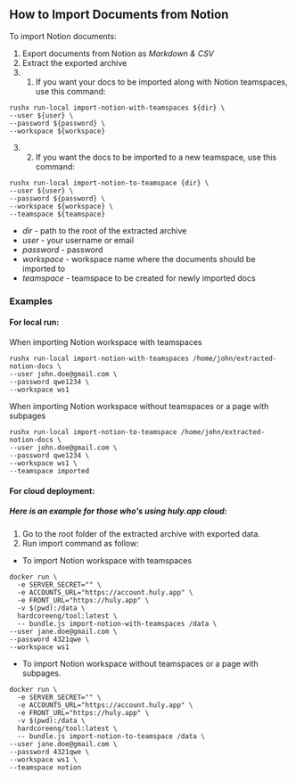 ## How to Import Documents from Notion

To import Notion documents:

1. Export documents from Notion as *Markdown & CSV*
2. Extract the exported archive
3. 1. If you want your docs to be imported along with Notion teamspaces, use this command:


```
rushx run-local import-notion-with-teamspaces ${dir} \
--user ${user} \
--password ${password} \
--workspace ${workspace}
```

3.  2. If you want the docs to be imported to a new teamspace, use this command:

```
rushx run-local import-notion-to-teamspace {dir} \
--user ${user} \
--password ${password} \
--workspace ${workspace} \
--teamspace ${teamspace}
```

* *dir* - path to the root of the extracted archive
* *user* - your username or email
* *password* - password
* *workspace* - workspace name where the documents should be imported to
* *teamspace* - teamspace to be created for newly imported docs


### Examples

#### For local run:
When importing Notion workspace with teamspaces
```
rushx run-local import-notion-with-teamspaces /home/john/extracted-notion-docs \
--user john.doe@gmail.com \  
--password qwe1234 \       
--workspace ws1
```
When importing Notion workspace without teamspaces or a page with subpages
```
rushx run-local import-notion-to-teamspace /home/john/extracted-notion-docs \
--user john.doe@gmail.com \
--password qwe1234 \
--workspace ws1 \
--teamspace imported
```

#### For cloud deployment:
##### Here is an example for those who's using huly.app cloud:
1. Go to the root folder of the extracted archive with exported data.
2. Run import command as follow:

* To import Notion workspace with teamspaces
```
docker run \
  -e SERVER_SECRET="" \
  -e ACCOUNTS_URL="https://account.huly.app" \
  -e FRONT_URL="https://huly.app" \
  -v $(pwd):/data \
  hardcoreeng/tool:latest \
  -- bundle.js import-notion-with-teamspaces /data \
--user jane.doe@gmail.com \
--password 4321qwe \
--workspace ws1
```
* To import Notion workspace without teamspaces or a page with subpages.
```
docker run \
  -e SERVER_SECRET="" \
  -e ACCOUNTS_URL="https://account.huly.app" \
  -e FRONT_URL="https://huly.app" \
  -v $(pwd):/data \
  hardcoreeng/tool:latest \
  -- bundle.js import-notion-to-teamspace /data \
--user jane.doe@gmail.com \
--password 4321qwe \
--workspace ws1 \
--teamspace notion
```
